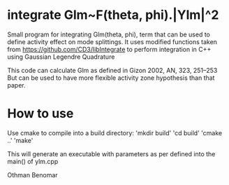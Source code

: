 # integrate Glm~F(theta, phi).|Ylm|^2
Small program for integrating Glm(theta, phi), term that can be used to define activity effect on mode splittings. It uses modified functions taken from https://github.com/CD3/libIntegrate to perform integration in C++ using Gaussian Legendre Quadrature

This code can calculate Glm as defined in Gizon 2002, AN, 323, 251–253
But can be used to have more flexible activity zone hypothesis than that paper.

# How to use
Use cmake to compile into a build directory:
       'mkdir build'
       'cd build'
       'cmake ..'
       'make'

This will generate an executable with parameters as per defined into the main() of ylm.cpp


Othman Benomar
